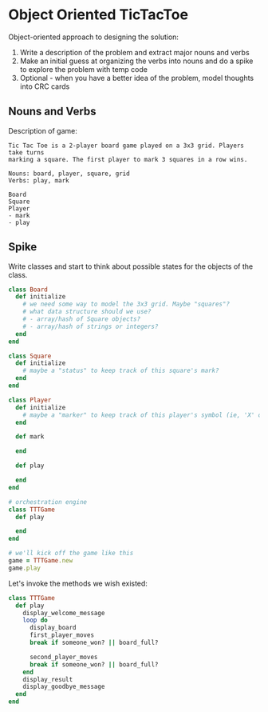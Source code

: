 # Object Oriented TicTacToe

Object-oriented approach to designing the solution:
1. Write a description of the problem and extract major nouns and verbs
2. Make an initial guess at organizing the verbs into nouns and do a spike to explore the problem with temp code
3. Optional - when you have a better idea of the problem, model thoughts into CRC cards

## Nouns and Verbs
Description of game:
```
Tic Tac Toe is a 2-player board game played on a 3x3 grid. Players take turns
marking a square. The first player to mark 3 squares in a row wins.

Nouns: board, player, square, grid
Verbs: play, mark

Board
Square
Player
- mark
- play
```

## Spike
Write classes and start to think about possible states for the objects of the class.
```ruby
class Board
  def initialize
    # we need some way to model the 3x3 grid. Maybe "squares"?
    # what data structure should we use?
    # - array/hash of Square objects?
    # - array/hash of strings or integers?
  end
end

class Square
  def initialize
    # maybe a "status" to keep track of this square's mark?
  end
end

class Player
  def initialize
    # maybe a "marker" to keep track of this player's symbol (ie, 'X' or 'O')
  end

  def mark

  end

  def play

  end
end

# orchestration engine
class TTTGame
  def play

  end
end

# we'll kick off the game like this
game = TTTGame.new
game.play
```

Let's invoke the methods we wish existed:
```ruby
class TTTGame
  def play
    display_welcome_message
    loop do
      display_board
      first_player_moves
      break if someone_won? || board_full?

      second_player_moves
      break if someone_won? || board_full?
    end
    display_result
    display_goodbye_message
  end
end
```
